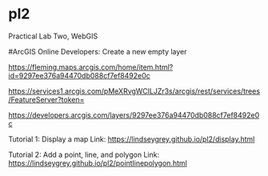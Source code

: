 # pl2
Practical Lab Two, WebGIS



#ArcGIS Online Developers: Create a new empty layer




https://fleming.maps.arcgis.com/home/item.html?id=9297ee376a94470db088cf7ef8492e0c

https://services1.arcgis.com/pMeXRvgWClLJZr3s/arcgis/rest/services/trees/FeatureServer?token=

https://developers.arcgis.com/layers/9297ee376a94470db088cf7ef8492e0c



Tutorial 1: Display a map
Link: https://lindseygrey.github.io/pl2/display.html

Tutorial 2: Add a point, line, and polygon
Link: https://lindseygrey.github.io/pl2/pointlinepolygon.html
